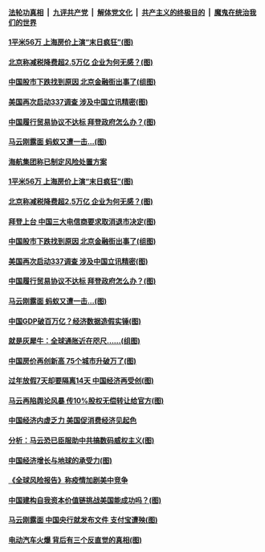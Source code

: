####  [法轮功真相](../../../../basic/blob/master/README.md?t=01231431) &nbsp;|&nbsp; [九评共产党](../../../../9ping.md/blob/master/README.md?t=01231431) &nbsp;|&nbsp; [解体党文化](../../../../jtdwh.md/blob/master/README.md?t=01231431)  &nbsp;|&nbsp; [共产主义的终极目的](../../../../gczydzjmd.md/blob/master/README.md?t=01231431) &nbsp;|&nbsp; [魔鬼在统治我们的世界](../../../../mgztzwmdsj.md/blob/master/README.md?t=01231431) 

#### [1平米56万 上海房价上演“末日疯狂”(图)](../pages/p5/960036.md?t=01231431) 

#### [北京称减税降费超2.5万亿 企业为何无感？(图)](../pages/p5/960011.md?t=01231431) 

#### [中国股市下跌找到原因 北京金融街出事了(组图)](../pages/p5/959999.md?t=01231431) 

#### [美国再次启动337调查 涉及中国立讯精密(图)](../pages/p5/959997.md?t=01231431) 

#### [中国履行贸易协议不达标 拜登政府怎么办？(图)](../pages/p5/959994.md?t=01231431) 

#### [马云刚露面 蚂蚁又遭一击…(图)](../pages/p5/959937.md?t=01231431) 

#### [海航集团称已制定风险处置方案](../pages/p5/960048.md?t=01231431) 

#### [1平米56万 上海房价上演“末日疯狂”(图)](../pages/p5/960036.md?t=01231431) 

#### [北京称减税降费超2.5万亿 企业为何无感？(图)](../pages/p5/960011.md?t=01231431) 

#### [拜登上台 中国三大电信商要求取消退市决定(图)](../pages/p5/959987.md?t=01231431) 

#### [中国股市下跌找到原因 北京金融街出事了(组图)](../pages/p5/959999.md?t=01231431) 

#### [美国再次启动337调查 涉及中国立讯精密(图)](../pages/p5/959997.md?t=01231431) 

#### [中国履行贸易协议不达标 拜登政府怎么办？(图)](../pages/p5/959994.md?t=01231431) 

#### [马云刚露面 蚂蚁又遭一击…(图)](../pages/p5/959937.md?t=01231431) 

#### [中国GDP破百万亿？经济数据造假实锤(图)](../pages/p5/959940.md?t=01231431) 

#### [就是灰犀牛：全球通胀近在咫尺……(组图)](../pages/p5/959932.md?t=01231431) 

#### [中国房价再创新高 75个城市升破万了(图)](../pages/p5/959917.md?t=01231431) 

#### [过年放假7天却要隔离14天 中国经济再受创(图)](../pages/p5/959893.md?t=01231431) 

#### [马云再陷舆论风暴 传10%股权无偿转让给官方(图)](../pages/p5/959881.md?t=01231431) 

#### [中国经济内虚乏力 美国促消费经济见起色](../pages/p5/959873.md?t=01231431) 

#### [分析：马云恐已臣服助中共搞数码威权主义(图)](../pages/p5/959872.md?t=01231431) 

#### [中国经济增长与地球的承受力(图)](../pages/p5/959812.md?t=01231431) 

#### [《全球风险报告》称疫情加剧美中竞争](../pages/p5/959808.md?t=01231431) 

#### [中国建构自我资本价值链挑战美国能成功吗？(图)](../pages/p5/959803.md?t=01231431) 

#### [马云刚露面 中国央行就发布文件 支付宝遭殃(图)](../pages/p5/959774.md?t=01231431) 

#### [电动汽车火爆 背后有三个反直觉的真相(图)](../pages/p5/959794.md?t=01231431) 

